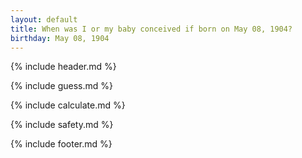 ```yaml
---
layout: default
title: When was I or my baby conceived if born on May 08, 1904?
birthday: May 08, 1904
---
```


{% include header.md %}

{% include guess.md %}

{% include calculate.md %}

{% include safety.md %}

{% include footer.md %}



